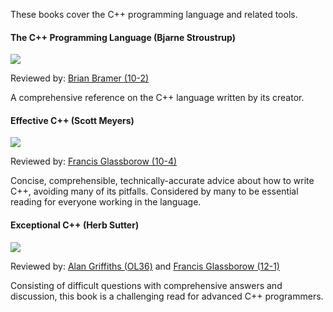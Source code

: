 These books cover the C++ programming language and related tools.

#### The C++ Programming Language (Bjarne Stroustrup)
![](http://ecx.images-amazon.com/images/I/51Lx22AkLFL._SL110_.jpg)

Reviewed by: [Brian Bramer (10-2)](http://accu.org/index.php?module=bookreviews&func=search&rid=620)

A comprehensive reference on the C++ language written by its creator.

#### Effective C++ (Scott Meyers)
![](http://ecx.images-amazon.com/images/I/518RKML-bxL._SL110_.jpg)

Reviewed by: [Francis Glassborow (10-4)](http://accu.org/index.php?module=bookreviews&func=search&rid=700)

Concise, comprehensible, technically-accurate advice about how to write C++, avoiding many of its pitfalls.  Considered by many to be essential reading for everyone working in the language.

#### Exceptional C++ (Herb Sutter)
![](http://ecx.images-amazon.com/images/I/5108GGG3S1L._SL110_.jpg)

Reviewed by: [Alan Griffiths (OL36)](http://accu.org/index.php?module=bookreviews&func=search&rid=209) and [Francis Glassborow (12-1)](http://accu.org/index.php?module=bookreviews&func=search&rid=1076)

Consisting of difficult questions with comprehensive answers and discussion, this book is a challenging read for advanced C++ programmers. 
